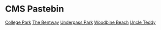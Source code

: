 # CMS Pastebin

<a href="https://maps.app.goo.gl/aEEgeVGdMMoyW8WG9" target="_blank">College Park</a>
<a href="https://maps.app.goo.gl/RHLa9bS7p8Uquj2k8" target="_blank">The Bentway</a>
<a href="https://maps.app.goo.gl/pYi15v5NDinTk57o8" target="_blank">Underpass Park</a>
<a href="https://maps.app.goo.gl/nsq1wsmuHqWfSiiF9" target="_blank">Woodbine Beach</a>
<a href="https://www.instagram.com/activeuncleteddy/" target="_blank">Uncle Teddy</a>
